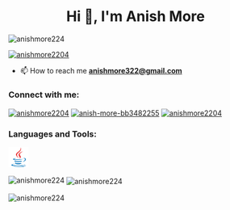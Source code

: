 <h1 align="center">Hi 👋, I'm Anish More</h1>
<p align="left"> <img src="https://komarev.com/ghpvc/?username=anishmore224&label=Profile%20views&color=0e75b6&style=flat" alt="anishmore224" /> </p>

<p align="left"> <a href="https://twitter.com/anishmore2204" target="blank"><img src="https://img.shields.io/twitter/follow/anishmore2204?logo=twitter&style=for-the-badge" alt="anishmore2204" /></a> </p>

- 📫 How to reach me **anishmore322@gmail.com**

<h3 align="left">Connect with me:</h3>
<p align="left">
<a href="https://twitter.com/anishmore2204" target="blank"><img align="center" src="https://raw.githubusercontent.com/rahuldkjain/github-profile-readme-generator/master/src/images/icons/Social/twitter.svg" alt="anishmore2204" height="30" width="40" /></a>
<a href="https://linkedin.com/in/anish-more-bb3482255" target="blank"><img align="center" src="https://raw.githubusercontent.com/rahuldkjain/github-profile-readme-generator/master/src/images/icons/Social/linked-in-alt.svg" alt="anish-more-bb3482255" height="30" width="40" /></a>
<a href="https://instagram.com/anishmore2204" target="blank"><img align="center" src="https://raw.githubusercontent.com/rahuldkjain/github-profile-readme-generator/master/src/images/icons/Social/instagram.svg" alt="anishmore2204" height="30" width="40" /></a>
</p>

<h3 align="left">Languages and Tools:</h3>
<p align="left"> <a href="https://www.java.com" target="_blank" rel="noreferrer"> <img src="https://raw.githubusercontent.com/devicons/devicon/master/icons/java/java-original.svg" alt="java" width="40" height="40"/> </a> </p>

<p><img align="left" src="https://github-readme-stats.vercel.app/api/top-langs?username=anishmore224&show_icons=true&locale=en&layout=compact" alt="anishmore224" /></p>

<p>&nbsp;<img align="center" src="https://github-readme-stats.vercel.app/api?username=anishmore224&show_icons=true&locale=en" alt="anishmore224" /></p>

<p><img align="center" src="https://github-readme-streak-stats.herokuapp.com/?user=anishmore224&" alt="anishmore224" /></p>
